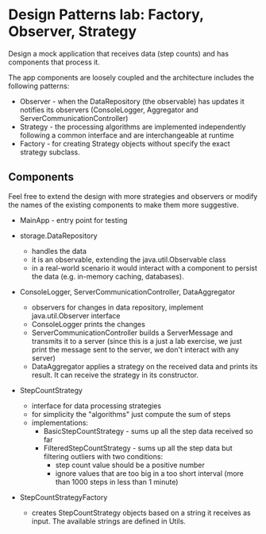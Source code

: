 # Design Patterns lab: Factory, Observer, Strategy

Design a mock application that receives data (step counts) and has components that process it.

The app components are loosely coupled and the architecture includes the following patterns:
   * Observer - when the DataRepository (the observable) has updates it notifies its observers (ConsoleLogger,
                Aggregator and ServerCommunicationController)
   * Strategy - the processing algorithms are implemented independently following a common interface and are
                interchangeable at runtime
   * Factory - for creating Strategy objects without specify the exact strategy subclass.

## Components

Feel free to extend the design with more strategies and observers or modify the names of the existing components to make
them more suggestive.

* MainApp - entry point for testing

* storage.DataRepository
    * handles the data
    * it is an observable, extending the java.util.Observable class
    * in a real-world scenario it would interact with a component to persist the data (e.g. in-memory caching, databases).

* ConsoleLogger, ServerCommunicationController, DataAggregator
    * observers for changes in data repository, implement java.util.Observer interface
    * ConsoleLogger prints the changes
    * ServerCommunicationController builds a ServerMessage and transmits it to a server (since this is a just a lab
    exercise, we just print the message sent to the server, we don't interact with any server)
    * DataAggregator applies a strategy on the received data and prints its result. It can receive the strategy in
    its constructor.

* StepCountStrategy
    * interface for data processing strategies
    * for simplicity the "algorithms" just compute the sum of steps
    * implementations:
        * BasicStepCountStrategy - sums up all the step data received so far
        * FilteredStepCountStrategy - sums up all the step data but filtering outliers with two conditions:
             * step count value should be a positive number
             * ignore values that are too big in a too short interval (more than 1000 steps in less than 1 minute)

* StepCountStrategyFactory
    * creates StepCountStrategy objects based on a string it receives as input. The available strings are defined in Utils.
